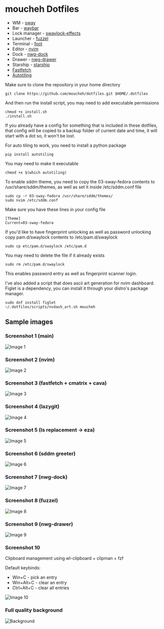 # moucheh Dotfiles

- WM - [sway](https://github.com/moucheh/dotfiles/blob/master/config/sway/config)
- Bar - [waybar](https://github.com/moucheh/dotfiles/tree/master/config/waybar)
- Lock manager - [swaylock-effects](https://github.com/jirutka/swaylock-effects)
- Launcher - [fuzzel](https://github.com/moucheh/dotfiles/blob/master/config/fuzzel/fuzzel.ini)
- Terminal - [foot](https://github.com/moucheh/dotfiles/blob/master/config/foot/foot.ini)
- Editor - [nvim](https://github.com/moucheh/dotfiles/tree/master/config/nvim)
- Dock - [nwg-dock](https://github.com/moucheh/dotfiles/blob/master/config/nwg-dock/style.css)
- Drawer - [nwg-drawer](https://github.com/moucheh/dotfiles/blob/master/config/nwg-drawer/drawer.css)
- Starship - [starship](https://github.com/moucheh/dotfiles/blob/master/config/starship.toml)
- [Fastfetch](https://github.com/moucheh/dotfiles/blob/master/config/fastfetch/config.jsonc)
- [Autotiling](https://pypi.org/project/autotiling/)

Make sure to clone the repository in your home directory
    
    git clone https://github.com/moucheh/dotfiles.git $HOME/.dotfiles
    
And then run the install script, you may need to add executable permissions

    chmod +x install.sh
    ./install.sh

If you already have a config for something that is included in these dotfiles, that config will be copied to a backup folder of current date and time, it will start with a dot so, it won't be lost.

For auto tiling to work, you need to install a python package

    pip install autotiling

You may need to make it executable

    chmod +x $(which autotiling)

To enable sddm theme, you need to copy the 03-sway-fedora contents to /usr/share/sddm/themes,
as well as set it inside /etc/sddm.conf file

    sudo cp -r 03-sway-fedora /usr/share/sddm/themes/
    sudo nvim /etc/sddm.conf

Make sure you have these lines in your config file

```
[Theme]
Current=03-sway-fedora
```

If you'd like to have fingerprint unlocking as well as password unlocking
copy pam.d/swaylock contents to /etc/pam.d/swaylock

    sudo cp etc/pam.d/swaylock /etc/pam.d

You may need to delete the file if it already exists

    sudo rm /etc/pam.d/swaylock

This enables password entry as well as fingerprint scanner login.

I've also added a script that does ascii art generation for nvim dashboard.
Figlet is a dependency, you can install it through your distro's package manager.

    sudo dnf install figlet
    ~/.dotfiles/scripts/nvdash_art.sh moucheh

## Sample images

### Screenshot 1 (main)
![Image 1](images/pic1.webp)

### Screenshot 2 (nvim)
![Image 2](images/pic2.webp)

### Screenshot 3 (fastfetch + cmatrix + cava)
![Image 3](images/pic3.webp)

### Screenshot 4 (lazygit)
![Image 4](images/pic4.webp)

### Screenshot 5 (ls replacement -> eza)
![Image 5](images/pic5.webp)

### Screenshot 6 (sddm greeter)
![Image 6](images/pic6.webp)

### Screenshot 7 (nwg-dock)
![Image 7](images/pic7.webp)

### Screenshot 8 (fuzzel)
![Image 8](images/pic8.webp)

### Screenshot 9 (nwg-drawer)
![Image 9](images/pic9.webp)

### Screenshot 10
Clipboard management using wl-clipboard + clipman + fzf

Default keybinds:
- Win+C      - pick an entry
- Win+Alt+C  - clear an entry
- Ctrl+Alt+C - clear all entries

![Image 10](images/pic10.webp)

### Full quality background
![Background](bg.jpg)
